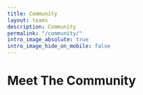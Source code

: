 ```yaml
---
title: Community
layout: teams
description: Community
permalink: "/community/"
intro_image_absolute: true
intro_image_hide_on_mobile: false
---
```


# Meet The Community

